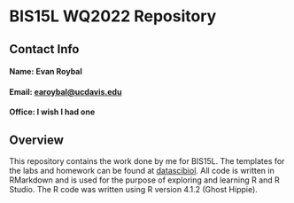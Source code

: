 # BIS15L WQ2022 Repository
## Contact Info
#### Name: Evan Roybal
#### Email: earoybal@ucdavis.edu
#### Office: I wish I had one
## Overview
This repository contains the work done by me for BIS15L. The templates for the labs and homework can be found at [datascibiol](https://github.com/jmledford3115/datascibiol). All code is written in RMarkdown and is used for the purpose of exploring and learning R and R Studio. The R code was written using R version 4.1.2 (Ghost Hippie).
